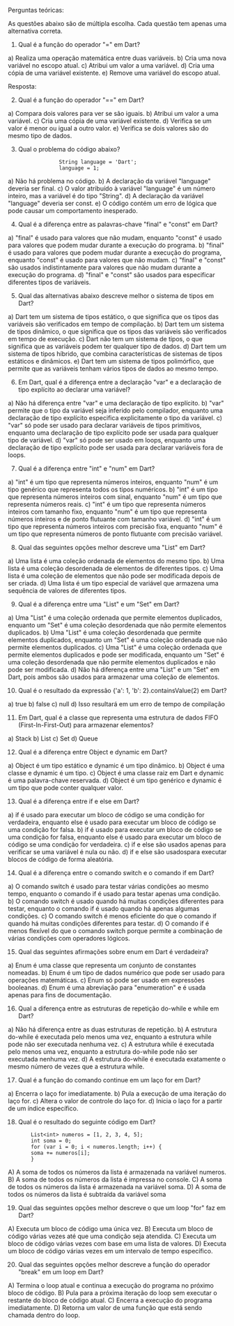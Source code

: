 Perguntas teóricas: 

As questões abaixo são de múltipla escolha. Cada questão tem apenas uma alternativa
correta. 

1. Qual é a função do operador "=" em Dart?

a) Realiza uma operação matemática entre duas variáveis.
b) Cria uma nova variável no escopo atual.
c) Atribui um valor a uma variável.
d) Cria uma cópia de uma variável existente.
e) Remove uma variável do escopo atual.

Resposta: 

2. Qual é a função do operador "==" em Dart?

a) Compara dois valores para ver se são iguais.
b) Atribui um valor a uma variável.
c) Cria uma cópia de uma variável existente.
d) Verifica se um valor é menor ou igual a outro valor.
e) Verifica se dois valores são do mesmo tipo de dados.

3. Qual o problema do código abaixo?

                    String language = 'Dart';
                    language = 1;

a) Não há problema no código.
b) A declaração da variável "language" deveria ser final.
c) O valor atribuído à variável "language" é um número inteiro, mas a variável é do tipo "String".
d) A declaração da variável "language" deveria ser const.
e) O código contém um erro de lógica que pode causar um comportamento inesperado.

4. Qual é a diferença entre as palavras-chave "final" e "const" em Dart?

a) "final" é usado para valores que não mudam, enquanto "const" é usado para valores que podem mudar durante a execução do programa.
b) "final" é usado para valores que podem mudar durante a execução do programa, enquanto "const" é usado para valores que não mudam.
c) "final" e "const" são usados indistintamente para valores que não mudam durante a execução do programa.
d) "final" e "const" são usados para especificar diferentes tipos de variáveis.

5. Qual das alternativas abaixo descreve melhor o sistema de tipos em Dart?

a) Dart tem um sistema de tipos estático, o que significa que os tipos das variáveis são verificados em tempo de compilação.
b) Dart tem um sistema de tipos dinâmico, o que significa que os tipos das variáveis são verificados em tempo de execução.
c) Dart não tem um sistema de tipos, o que significa que as variáveis podem ter qualquer tipo de dados.
d) Dart tem um sistema de tipos híbrido, que combina características de sistemas de tipos estáticos e dinâmicos.
e) Dart tem um sistema de tipos polimórfico, que permite que as variáveis tenham vários tipos de dados ao mesmo tempo.

6. Em Dart, qual é a diferença entre a declaração "var" e a declaração de tipo explícito ao declarar uma variável?

a) Não há diferença entre "var" e uma declaração de tipo explícito.
b) "var" permite que o tipo da variável seja inferido pelo compilador, enquanto uma declaração de tipo explícito especifica explicitamente o tipo da variável.
c) "var" só pode ser usado para declarar variáveis de tipos primitivos, enquanto uma declaração de tipo explícito pode ser usada para qualquer tipo de variável.
d) "var" só pode ser usado em loops, enquanto uma declaração de tipo explícito pode ser usada para declarar variáveis fora de loops.

7. Qual é a diferença entre "int" e "num" em Dart?

a) "int" é um tipo que representa números inteiros, enquanto "num" é um tipo genérico que representa todos os tipos numéricos.
b) "int" é um tipo que representa números inteiros com sinal, enquanto "num" é um tipo que representa números reais.
c) "int" é um tipo que representa números inteiros com tamanho fixo, enquanto "num" é um tipo que representa números inteiros e de ponto flutuante com tamanho variável.
d) "int" é um tipo que representa números inteiros com precisão fixa, enquanto "num" é um tipo que representa números de ponto flutuante com precisão variável.

8. Qual das seguintes opções melhor descreve uma "List" em Dart?

a) Uma lista é uma coleção ordenada de elementos do mesmo tipo.
b) Uma lista é uma coleção desordenada de elementos de diferentes tipos.
c) Uma lista é uma coleção de elementos que não pode ser modificada depois de ser criada.
d) Uma lista é um tipo especial de variável que armazena uma sequência de valores de diferentes tipos.

9. Qual é a diferença entre uma "List" e um "Set" em Dart?

a) Uma "List" é uma coleção ordenada que permite elementos duplicados, enquanto um "Set" é uma coleção desordenada que não permite elementos duplicados.
b) Uma "List" é uma coleção desordenada que permite elementos duplicados, enquanto um "Set" é uma coleção ordenada que não permite elementos duplicados.
c) Uma "List" é uma coleção ordenada que permite elementos duplicados e pode ser modificada, enquanto um "Set" é uma coleção desordenada que não permite elementos duplicados e não pode ser modificada.
d) Não há diferença entre uma "List" e um "Set" em Dart, pois ambos são usados para armazenar uma coleção de elementos.

10. Qual é o resultado da expressão {'a': 1, 'b': 2}.containsValue(2) em Dart?

a) true
b) false
c) null
d) Isso resultará em um erro de tempo de compilação

11.  Em Dart, qual é a classe que representa uma estrutura de dados FIFO (First-In-First-Out) para armazenar elementos?

a) Stack
b) List
c) Set
d) Queue

12. Qual é a diferença entre Object e dynamic em Dart?

a) Object é um tipo estático e dynamic é um tipo dinâmico.
b) Object é uma classe e dynamic é um tipo.
c) Object é uma classe raiz em Dart e dynamic é uma palavra-chave reservada.
d) Object é um tipo genérico e dynamic é um tipo que pode conter qualquer valor.

13. Qual é a diferença entre if e else em Dart?

a) if é usado para executar um bloco de código se uma condição for verdadeira, enquanto else é usado para executar um bloco de código se uma condição for falsa.
b) if é usado para executar um bloco de código se uma condição for falsa, enquanto else é usado para executar um bloco de código se uma condição for verdadeira.
c) if e else são usados ​​apenas para verificar se uma variável é nula ou não.
d) if e else são usados ​​para executar blocos de código de forma aleatória.

14. Qual é a diferença entre o comando switch e o comando if em Dart?

a) O comando switch é usado para testar várias condições ao mesmo tempo, enquanto o comando if é usado para testar apenas uma condição.
b) O comando switch é usado quando há muitas condições diferentes para testar, enquanto o comando if é usado quando há apenas algumas condições.
c) O comando switch é menos eficiente do que o comando if quando há muitas condições diferentes para testar.
d) O comando if é menos flexível do que o comando switch porque permite a combinação de várias condições com operadores lógicos.

15. Qual das seguintes afirmações sobre enum em Dart é verdadeira?

a) Enum é uma classe que representa um conjunto de constantes nomeadas.
b) Enum é um tipo de dados numérico que pode ser usado para operações matemáticas.
c) Enum só pode ser usado em expressões booleanas.
d) Enum é uma abreviação para "enumeration" e é usada apenas para fins de documentação.

16. Qual a diferença entre as estruturas de repetição do-while e while em Dart?

a) Não há diferença entre as duas estruturas de repetição.
b) A estrutura do-while é executada pelo menos uma vez, enquanto a estrutura while pode não ser executada nenhuma vez.
c) A estrutura while é executada pelo menos uma vez, enquanto a estrutura do-while pode não ser executada nenhuma vez.
d) A estrutura do-while é executada exatamente o mesmo número de vezes que a estrutura while.

17. Qual é a função do comando continue em um laço for em Dart?

a) Encerra o laço for imediatamente.
b) Pula a execução de uma iteração do laço for.
c) Altera o valor de controle do laço for.
d) Inicia o laço for a partir de um índice específico.

18. Qual é o resultado do seguinte código em Dart?

            List<int> numeros = [1, 2, 3, 4, 5];
            int soma = 0;
            for (var i = 0; i < numeros.length; i++) {
            soma += numeros[i];
            }
            
A) A soma de todos os números da lista é armazenada na variável numeros.
B) A soma de todos os números da lista é impressa no console.
C) A soma de todos os números da lista é armazenada na variável soma.
D) A soma de todos os números da lista é subtraída da variável soma

19. Qual das seguintes opções melhor descreve o que um loop "for" faz em Dart?

A) Executa um bloco de código uma única vez.
B) Executa um bloco de código várias vezes até que uma condição seja atendida.
C) Executa um bloco de código várias vezes com base em uma lista de valores.
D) Executa um bloco de código várias vezes em um intervalo de tempo específico.

20. Qual das seguintes opções melhor descreve a função do operador "break" em um loop em Dart?

A) Termina o loop atual e continua a execução do programa no próximo bloco de código.
B) Pula para a próxima iteração do loop sem executar o restante do bloco de código atual.
C) Encerra a execução do programa imediatamente.
D) Retorna um valor de uma função que está sendo chamada dentro do loop.